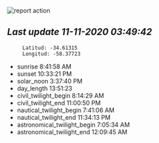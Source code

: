 ![report action](https://github.com/matiasz8/actions-for-reports/workflows/report%20action/badge.svg?branch=develop) 


## *****Last update 11-11-2020 03:49:42*****



		 Latitud: -34.61315
		 Longitud: -58.37723

 - sunrise 	 8:41:58 AM
 - sunset 	 10:33:21 PM
 - solar_noon 	 3:37:40 PM
 - day_length 	 13:51:23
 - civil_twilight_begin 	 8:14:29 AM
 - civil_twilight_end 	 11:00:50 PM
 - nautical_twilight_begin 	 7:41:06 AM
 - nautical_twilight_end 	 11:34:13 PM
 - astronomical_twilight_begin 	 7:05:34 AM
 - astronomical_twilight_end 	 12:09:45 AM
